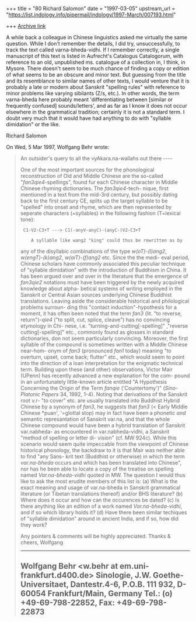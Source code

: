 +++
title = "80 Richard Salomon"
date = "1997-03-05"
upstream_url = "https://list.indology.info/pipermail/indology/1997-March/007193.html"

+++
[Archive link](https://list.indology.info/pipermail/indology/1997-March/007193.html)

A while back a colleague in Chinese linguistics asked me virtually the
same question.  While I don't remember the details, I did try,
unsuccessfully, to track
the text called varna-bheda-vidhi.   If I remember correctly, a single
manuscript of this
text is listed in Aufrecht's Catalogus Catalogorum, with reference to an
old, unpublished ms. catalogue of a collection in, I think, in Mysore.
There doesn't seem to be much chance of finding a copy or edition of what
seems to be an obscure and minor text.  But guessing from the title and
its resemblance to similar names of other texts, I would venture that it
is probably a late or modern about Sanskrit "spelling rules" with
reference to minor problems like varying sibilants (Z/s, etc.).  In
other words, the term
varna-bheda here probably meant 'differentiating between [similar or
frequently confused] sounds/letters', and as far as I know it does not
occur elsewhere in the grammatical tradition; certainly it is not a
standard term.  I doubt
very much that it would have had anything to do with "syllable dimidation"
or the like.  

Richard Salomon


 On Wed, 5 Mar 1997, Wolfgang Behr wrote:

> An outsider's query to all the vyAkara.na-wallahs out there ----
> 
> One of the most important sources for the phonological
> reconstruction of Old and Middle Chinese are the so-called
> "_fan3qie4_-spellings", found fur each Chinese character
> in Middle Chinese rhyming dictionaries. The _fan3qie4_-tech-
> nique, first mentioned in a text from the mid-3rd century, but
> possibly dating back to the first century CE, splits up the target
> syllable to be "spelled" into onset and rhyme, which are then
> represented by seperate characters (=syllables) in the following
> fashion (T=lexical tone):
>         
>      C1-V2-C3+T ---> C1(-anyV-anyC)-(anyC-)V2-C3+T
> 
>         A syllable like wang2 "king" could thus be rewritten as by
> any of the disyllabic combinations of the type _w(oT)-(l)ang2_,
> _w(engT)-(k)ang2_, _w(aiT)-(f)ang2_ etc. Since the the medi-
> eval period, Chinese scholars have commonly associated this
> peculiar technique of "syllable dimidation"  with the introduction
> of Buddhism in China. It has been argued over and over in the
> literature that the emergence of _fan3qie2_ notations must have
> been triggered by the newly acquired knowledge about alpha-
> betical systems of writing employed in the Sanskrit or Central
> Asian sources underlying Chinese Buddhist translations. Leaving
> aside the considerable historical and philological problems surroun-
> ding this "contact induction"-hypothesis for a moment, it has often
> been noted that the term _fan3_ (lit. "to reverse, return")-_qie4_
> ("to split, cut, splice, cleave") has no convincing etymology in Chi-
> nese, i.e. "turning-and-cutting[-spelling]" ,"reverse cutting[-spelling]"
> etc., commonly found as glosses in standard dictionaries, don not
> seem particularly convincing. Moreover, the first syllable of the
> compound is sometimes written with a Middle Chinese near-hom-
> onym of _fan3_ (pronounced _fan1_ today) meaning "to overturn,
> upset, come back; flutter" etc., which would seem to point into the
> direction of a loan interpretation for the enigmatic technical term. 
>         Building upon these (and other) observations, Victor Mair
> (UPenn) has recently advanced a new explanation for the com-
> pound in an unfortunately little-known article entitled "A Hypothesis
> Concerning the Origin of the Term _fanqie_ ('Countertomy')"
> (_Sino-Platonic Papers_ 34, 1992, 1-4). Noting that derivations
> of the Sanskrit root v.r- "to cover" etc. are usually translated into
> Buddhist Hybrid Chinese by a synonym of _fan3_, he  suggests
> that _fan3_ (< Early Middle Chinese *puan', '=glottal stop) may
> in fact have been a phonetic *and* semantic represantation of
> Sanskrit var.na, and that the whole Chinese compound would have
> been a hybrid translation of Sanskrit var.nabheda- as encountered
> in var.nabheda-vidhi, a Sanskrit "method of spelling or letter di-
> vision" (cf. MW 924c). While this scenario would seem quite
> impeccable from the viewpoint of Chinese historical phonology,
> the backdraw to it is that Mair was neither able to find "any Sans-
> krit text (Buddhist or otherwise) in which the term _var.na-bheda_
> occurs and which has been translated into Chinese", nor has he
> been able to locate a copy of the treatise on spelling named
> *Var.na-bheda-vidhi* quoted in MW.
>         The question I would thus like to ask the most erudite
> members of this list is:
>         (a)  What is the exact meaning and usage of var.na-bheda
>                in Sanskrit grammatical literature (or Tibetan translations
>                thereof) and/or BHS literature?
>         (b)   Where does it occur and how can the occurences be
>                dated?
>         (c)   Is there anything like an edition of a work named
>                *Var.na-bheda-vidhi*, and if so which library holds it?
>         (d)   Have there been similar techiques of "syllable dimidation"
>                around in ancient India, and if so, how did they work?
> 
> Any pointers & comments will be highly appreciated. Thanks & cheers,
> Wolfgang
> 
> 
> 
>         
> 
>         
> 
> 
>         
> 
> ----------------------------------------------------------------------
> Wolfgang Behr <w.behr at em.uni-frankfurt.d400.de>
> Sinologie, J.W. Goethe-Universitaet, Dantestr.4-6,
> P.O.B. 111 932, D-60054 Frankfurt/Main, Germany
> Tel.: (o) +49-69-798-22852, Fax: +49-69-798-22873
> ----------------------------------------------------------------------
> 
> 






